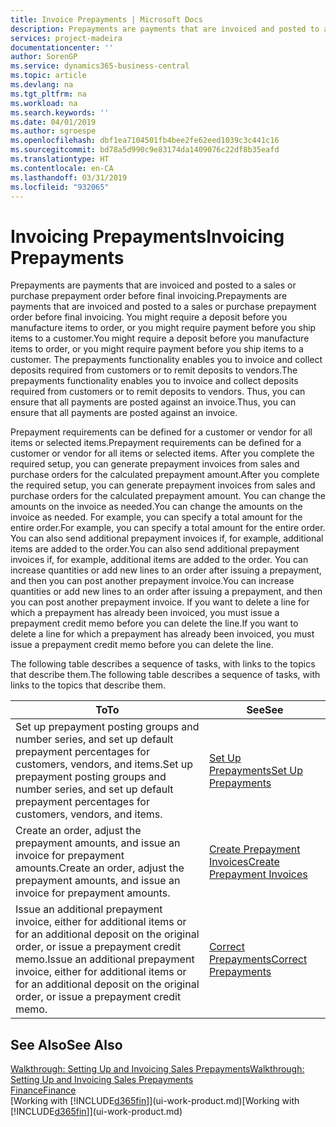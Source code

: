 ```yaml
---
title: Invoice Prepayments | Microsoft Docs
description: Prepayments are payments that are invoiced and posted to a sales or purchase prepayment order before final invoicing. You might require a deposit before you manufacture items to order, or you might require payment before you ship items to a customer. The prepayments functionality enables you to invoice and collect deposits required from customers or to remit deposits to vendors. Thus, you can ensure that all payments are posted against an invoice.
services: project-madeira
documentationcenter: ''
author: SorenGP
ms.service: dynamics365-business-central
ms.topic: article
ms.devlang: na
ms.tgt_pltfrm: na
ms.workload: na
ms.search.keywords: ''
ms.date: 04/01/2019
ms.author: sgroespe
ms.openlocfilehash: dbf1ea7104501fb4bee2fe62eed1039c3c441c16
ms.sourcegitcommit: bd78a5d990c9e83174da1409076c22df8b35eafd
ms.translationtype: HT
ms.contentlocale: en-CA
ms.lasthandoff: 03/31/2019
ms.locfileid: "932065"
---
```

# <a name="invoicing-prepayments"></a><span data-ttu-id="7da76-106">Invoicing Prepayments</span><span class="sxs-lookup"><span data-stu-id="7da76-106">Invoicing Prepayments</span></span>
<span data-ttu-id="7da76-107">Prepayments are payments that are invoiced and posted to a sales or purchase prepayment order before final invoicing.</span><span class="sxs-lookup"><span data-stu-id="7da76-107">Prepayments are payments that are invoiced and posted to a sales or purchase prepayment order before final invoicing.</span></span> <span data-ttu-id="7da76-108">You might require a deposit before you manufacture items to order, or you might require payment before you ship items to a customer.</span><span class="sxs-lookup"><span data-stu-id="7da76-108">You might require a deposit before you manufacture items to order, or you might require payment before you ship items to a customer.</span></span> <span data-ttu-id="7da76-109">The prepayments functionality enables you to invoice and collect deposits required from customers or to remit deposits to vendors.</span><span class="sxs-lookup"><span data-stu-id="7da76-109">The prepayments functionality enables you to invoice and collect deposits required from customers or to remit deposits to vendors.</span></span> <span data-ttu-id="7da76-110">Thus, you can ensure that all payments are posted against an invoice.</span><span class="sxs-lookup"><span data-stu-id="7da76-110">Thus, you can ensure that all payments are posted against an invoice.</span></span>  

 <span data-ttu-id="7da76-111">Prepayment requirements can be defined for a customer or vendor for all items or selected items.</span><span class="sxs-lookup"><span data-stu-id="7da76-111">Prepayment requirements can be defined for a customer or vendor for all items or selected items.</span></span> <span data-ttu-id="7da76-112">After you complete the required setup, you can generate prepayment invoices from sales and purchase orders for the calculated prepayment amount.</span><span class="sxs-lookup"><span data-stu-id="7da76-112">After you complete the required setup, you can generate prepayment invoices from sales and purchase orders for the calculated prepayment amount.</span></span> <span data-ttu-id="7da76-113">You can change the amounts on the invoice as needed.</span><span class="sxs-lookup"><span data-stu-id="7da76-113">You can change the amounts on the invoice as needed.</span></span> <span data-ttu-id="7da76-114">For example, you can specify a total amount for the entire order.</span><span class="sxs-lookup"><span data-stu-id="7da76-114">For example, you can specify a total amount for the entire order.</span></span> <span data-ttu-id="7da76-115">You can also send additional prepayment invoices if, for example, additional items are added to the order.</span><span class="sxs-lookup"><span data-stu-id="7da76-115">You can also send additional prepayment invoices if, for example, additional items are added to the order.</span></span> <span data-ttu-id="7da76-116">You can increase quantities or add new lines to an order after issuing a prepayment, and then you can post another prepayment invoice.</span><span class="sxs-lookup"><span data-stu-id="7da76-116">You can increase quantities or add new lines to an order after issuing a prepayment, and then you can post another prepayment invoice.</span></span> <span data-ttu-id="7da76-117">If you want to delete a line for which a prepayment has already been invoiced, you must issue a prepayment credit memo before you can delete the line.</span><span class="sxs-lookup"><span data-stu-id="7da76-117">If you want to delete a line for which a prepayment has already been invoiced, you must issue a prepayment credit memo before you can delete the line.</span></span>  

 <span data-ttu-id="7da76-118">The following table describes a sequence of tasks, with links to the topics that describe them.</span><span class="sxs-lookup"><span data-stu-id="7da76-118">The following table describes a sequence of tasks, with links to the topics that describe them.</span></span>

|<span data-ttu-id="7da76-119">**To**</span><span class="sxs-lookup"><span data-stu-id="7da76-119">**To**</span></span>|<span data-ttu-id="7da76-120">**See**</span><span class="sxs-lookup"><span data-stu-id="7da76-120">**See**</span></span>|  
|------------|-------------|  
|<span data-ttu-id="7da76-121">Set up prepayment posting groups and number series, and set up default prepayment percentages for customers, vendors, and items.</span><span class="sxs-lookup"><span data-stu-id="7da76-121">Set up prepayment posting groups and number series, and set up default prepayment percentages for customers, vendors, and items.</span></span>|[<span data-ttu-id="7da76-122">Set Up Prepayments</span><span class="sxs-lookup"><span data-stu-id="7da76-122">Set Up Prepayments</span></span>](finance-set-up-prepayments.md)|
|<span data-ttu-id="7da76-123">Create an order, adjust the prepayment amounts, and issue an invoice for prepayment amounts.</span><span class="sxs-lookup"><span data-stu-id="7da76-123">Create an order, adjust the prepayment amounts, and issue an invoice for prepayment amounts.</span></span>|[<span data-ttu-id="7da76-124">Create Prepayment Invoices</span><span class="sxs-lookup"><span data-stu-id="7da76-124">Create Prepayment Invoices</span></span>](finance-how-to-create-prepayment-invoices.md)|  
|<span data-ttu-id="7da76-125">Issue an additional prepayment invoice, either for additional items or for an additional deposit on the original order, or issue a prepayment credit memo.</span><span class="sxs-lookup"><span data-stu-id="7da76-125">Issue an additional prepayment invoice, either for additional items or for an additional deposit on the original order, or issue a prepayment credit memo.</span></span>|[<span data-ttu-id="7da76-126">Correct Prepayments</span><span class="sxs-lookup"><span data-stu-id="7da76-126">Correct Prepayments</span></span>](finance-how-to-correct-prepayments.md)|  

## <a name="see-also"></a><span data-ttu-id="7da76-127">See Also</span><span class="sxs-lookup"><span data-stu-id="7da76-127">See Also</span></span>  
[<span data-ttu-id="7da76-128">Walkthrough: Setting Up and Invoicing Sales Prepayments</span><span class="sxs-lookup"><span data-stu-id="7da76-128">Walkthrough: Setting Up and Invoicing Sales Prepayments</span></span>](walkthrough-setting-up-and-invoicing-sales-prepayments.md)  
[<span data-ttu-id="7da76-129">Finance</span><span class="sxs-lookup"><span data-stu-id="7da76-129">Finance</span></span>](finance.md)  
<span data-ttu-id="7da76-130">[Working with [!INCLUDE[d365fin](includes/d365fin_md.md)]](ui-work-product.md)</span><span class="sxs-lookup"><span data-stu-id="7da76-130">[Working with [!INCLUDE[d365fin](includes/d365fin_md.md)]](ui-work-product.md)</span></span>
